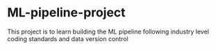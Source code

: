 # ML-pipeline-project
This project is to learn building the ML pipeline following industry level coding standards and data version control
